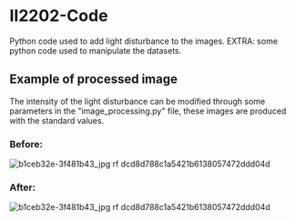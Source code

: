 # II2202-Code
Python code used to add light disturbance to the images. EXTRA: some python code used to manipulate the datasets.

## Example of processed image
The intensity of the light disturbance can be modified through some parameters in the "image_processing.py" file, these images are produced with the standard values.

### Before:
![b1ceb32e-3f481b43_jpg rf dcd8d788c1a5421b6138057472ddd04d](https://github.com/user-attachments/assets/0923f1ac-2fb4-4a93-81cb-c0798156fcb6)

### After:
![b1ceb32e-3f481b43_jpg rf dcd8d788c1a5421b6138057472ddd04d](https://github.com/user-attachments/assets/c1f5f939-a363-4e8c-bb7a-aa88ea6ff5dd)
